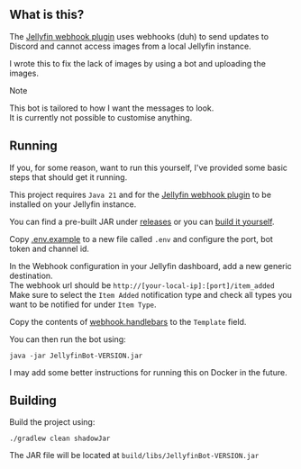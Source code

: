 ## What is this?

The [Jellyfin webhook plugin](https://github.com/jellyfin/jellyfin-plugin-webhook) uses webhooks (duh) to send updates to Discord and cannot access images from a local Jellyfin instance. 

I wrote this to fix the lack of images by using a bot and uploading the images.

> [!NOTE]
> This bot is tailored to how I want the messages to look.  
> It is currently not possible to customise anything.

## Running
If you, for some reason, want to run this yourself, I've provided some basic steps that should get it running.

This project requires `Java 21` and for the [Jellyfin webhook plugin](https://github.com/jellyfin/jellyfin-plugin-webhook) to be installed on your Jellyfin instance.

You can find a pre-built JAR under [releases](https://github.com/Siebrenvde/JellyfinBot/releases) or you can [build it yourself](#building).

Copy [.env.example](https://github.com/Siebrenvde/JellyfinBot/blob/main/.env.example) to a new file called `.env` and configure the port, bot token and channel id.

In the Webhook configuration in your Jellyfin dashboard, add a new generic destination.  
The webhook url should be `http://[your-local-ip]:[port]/item_added`  
Make sure to select the `Item Added` notification type and check all types you want to be notified for under `Item Type`.

Copy the contents of [webhook.handlebars](https://github.com/Siebrenvde/JellyfinBot/blob/main/webhook.handlebars) to the `Template` field. 

You can then run the bot using:
```shell
java -jar JellyfinBot-VERSION.jar
```

I may add some better instructions for running this on Docker in the future.

## Building

Build the project using:
```shell
./gradlew clean shadowJar
```

The JAR file will be located at `build/libs/JellyfinBot-VERSION.jar`
